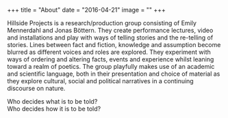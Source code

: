 +++
title = "About"
date = "2016-04-21"
image = ""
+++

Hillside Projects is a research/production group consisting of Emily Mennerdahl and Jonas Böttern. They create performance lectures, video and installations and play with ways of telling stories and the re-telling of stories. Lines between fact and fiction, knowledge and assumption become blurred as different voices and roles are explored. They experiment with ways of ordering and altering facts, events and experience whilst leaning toward a realm of poetics. The group playfully makes use of an academic and scientific language, both in their presentation and choice of material as they explore cultural, social and political narratives in a continuing discourse on nature. 

Who decides what is to be told?<br/>
Who decides how it is to be told?
